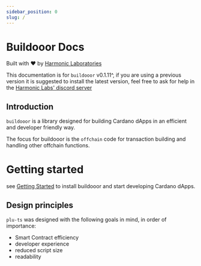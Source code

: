 ```yaml
---
sidebar_position: 0
slug: /
---
```


# Buildooor Docs

Built with ❤️ by [Harmonic Laboratories](https://www.harmoniclabs.tech/)

This documentation is for `buildooor` v0.1.11^, if you are using a previous version it is suggested to install the latest version, feel free to ask for help in the [Harmonic Labs' discord server](https://discord.gg/CGKNcG7ade)

## Introduction

`buildooor` is a library designed for building Cardano dApps in an efficient and developer friendly way.

The focus for buildooor is the `offchain` code for transaction building and handling other offchain functions.


# Getting started

see [Getting Started](./getting-started) to install buildooor and start developing Cardano dApps.

## Design principles

`plu-ts` was designed with the following goals in mind, in order of importance:

- Smart Contract efficiency
- developer experience
- reduced script size
- readability